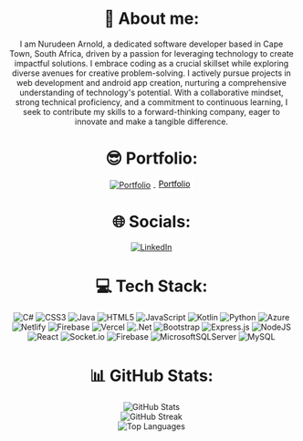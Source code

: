 <div align="center">
    
# 👀 About me:
<div align="center">
<p>I am Nurudeen Arnold, a dedicated software developer based in Cape Town, South Africa, driven by a passion for leveraging technology to create impactful solutions. I embrace coding as a crucial skillset while exploring diverse avenues for creative problem-solving. I actively pursue projects in web development and android app creation, nurturing a comprehensive understanding of technology's potential. With a collaborative mindset, strong technical proficiency, and a commitment to continuous learning, I seek to contribute my skills to a forward-thinking company, eager to innovate and make a tangible difference.</p>
</div>

# 😎 Portfolio:
<div align="center">
<a href="https://nurudeenportfolio.netlify.app/">
    <img src="https://img.shields.io/badge/User-%F0%9F%91%A4-%23000000?style=flat-square" alt="Portfolio" style="vertical-align:middle; margin-right: 5px;">
    <span style="background-color:#FFFFFF; color:#000000; padding: 5px;">Portfolio</span>
</a>
</div>

# 🌐 Socials:
<div align="center">
<a href="https://linkedin.com/in/https://www.linkedin.com/in/nurudeen-arnold-a25694219/">
    <img src="https://img.shields.io/badge/LinkedIn-%230077B5.svg?logo=linkedin&logoColor=white" alt="LinkedIn">
</a>
</div>

# 💻 Tech Stack:
<div align="center">
    <img src="https://img.shields.io/badge/c%23-%23239120.svg?style=for-the-badge&logo=csharp&logoColor=white" alt="C#">
    <img src="https://img.shields.io/badge/css3-%231572B6.svg?style=for-the-badge&logo=css3&logoColor=white" alt="CSS3">
    <img src="https://img.shields.io/badge/java-%23ED8B00.svg?style=for-the-badge&logo=openjdk&logoColor=white" alt="Java">
    <img src="https://img.shields.io/badge/html5-%23E34F26.svg?style=for-the-badge&logo=html5&logoColor=white" alt="HTML5">
    <img src="https://img.shields.io/badge/javascript-%23323330.svg?style=for-the-badge&logo=javascript&logoColor=%23F7DF1E" alt="JavaScript">
    <img src="https://img.shields.io/badge/kotlin-%237F52FF.svg?style=for-the-badge&logo=kotlin&logoColor=white" alt="Kotlin">
    <img src="https://img.shields.io/badge/python-3670A0?style=for-the-badge&logo=python&logoColor=ffdd54" alt="Python">
    <img src="https://img.shields.io/badge/azure-%230072C6.svg?style=for-the-badge&logo=microsoftazure&logoColor=white" alt="Azure">
    <img src="https://img.shields.io/badge/netlify-%23000000.svg?style=for-the-badge&logo=netlify&logoColor=#00C7B7" alt="Netlify">
    <img src="https://img.shields.io/badge/firebase-%23039BE5.svg?style=for-the-badge&logo=firebase" alt="Firebase">
    <img src="https://img.shields.io/badge/vercel-%23000000.svg?style=for-the-badge&logo=vercel&logoColor=white" alt="Vercel">
    <img src="https://img.shields.io/badge/.NET-5C2D91?style=for-the-badge&logo=.net&logoColor=white" alt=".Net">
    <img src="https://img.shields.io/badge/bootstrap-%238511FA.svg?style=for-the-badge&logo=bootstrap&logoColor=white" alt="Bootstrap">
    <img src="https://img.shields.io/badge/express.js-%23404d59.svg?style=for-the-badge&logo=express&logoColor=%2361DAFB" alt="Express.js">
    <img src="https://img.shields.io/badge/node.js-6DA55F?style=for-the-badge&logo=node.js&logoColor=white" alt="NodeJS">
    <img src="https://img.shields.io/badge/react-%2320232a.svg?style=for-the-badge&logo=react&logoColor=%2361DAFB" alt="React">
    <img src="https://img.shields.io/badge/Socket.io-black?style=for-the-badge&logo=socket.io&badgeColor=010101" alt="Socket.io">
    <img src="https://img.shields.io/badge/firebase-a08021?style=for-the-badge&logo=firebase&logoColor=ffcd34" alt="Firebase">
    <img src="https://img.shields.io/badge/Microsoft%20SQL%20Server-CC2927?style=for-the-badge&logo=microsoft%20sql%20server&logoColor=white" alt="MicrosoftSQLServer">
    <img src="https://img.shields.io/badge/mysql-4479A1.svg?style=for-the-badge&logo=mysql&logoColor=white" alt="MySQL">
</div>

# 📊 GitHub Stats:
<div align="center">
    <img src="https://github-readme-stats.vercel.app/api?username=NurudeenArnold&theme=dark&hide_border=false&include_all_commits=false&count_private=false" alt="GitHub Stats">
    <br/>
    <img src="https://github-readme-streak-stats.herokuapp.com/?user=NurudeenArnold&theme=dark&hide_border=false" alt="GitHub Streak">
    <br/>
    <img src="https://github-readme-stats.vercel.app/api/top-langs/?username=NurudeenArnold&theme=dark&hide_border=false&include_all_commits=false&count_private=false&layout=compact" alt="Top Languages">
</div>
</div>

